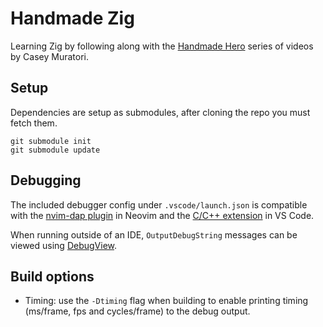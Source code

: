 # Handmade Zig

Learning Zig by following along with the [Handmade Hero](https://handmadehero.org/) series of videos by Casey Muratori.


## Setup
Dependencies are setup as submodules, after cloning the repo you must fetch them.

```
git submodule init
git submodule update
```

## Debugging
The included debugger config under `.vscode/launch.json` is compatible with the [nvim-dap plugin](https://github.com/mfussenegger/nvim-dap) in Neovim and the [C/C++ extension](https://github.com/Microsoft/vscode-cpptools) in VS Code.

When running outside of an IDE, `OutputDebugString` messages can be viewed using [DebugView](https://learn.microsoft.com/en-us/sysinternals/downloads/debugview).

## Build options
* Timing: use the `-Dtiming` flag when building to enable printing timing (ms/frame, fps and cycles/frame) to the debug output.
